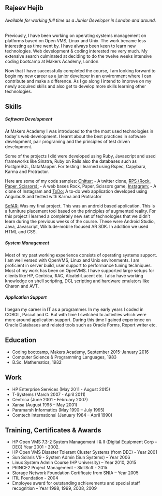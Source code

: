 ## Rajeev Hejib

###### Available for working full time as a Junior Developer in London and around.

Previously, I have been working on operating systems management on platforms based on Open VMS, Linux and Unix. The work became less interesting as time went by. I have always been keen to learn new technologies.  Web development & coding interested me very much. My extensive search culminated at deciding to do the twelve weeks intensive coding bootcamp at Makers Academy, London.

Now that I have successfully completed the course, I am looking forward to begin my new career as a junior developer in an environment where I can contribute and make a difference.  As I go along I intend to improve on my newly acquired skills and also get to develop more skills learning other technologies.


## Skills

##### Software Development

At Makers Academy I was introduced to the the most used technologies in today's web development. I learnt about the best practices in software development, pair programing and the principles of test driven development.

Some of the projects I did were developed using Ruby, Javascript and used frameworks like Sinatra, Ruby on Rails also the databases such as PostgreSQL, DataMapper.  For testing I learned using Rspec, Capybara, Karma and Protractor.

Here are some of my code samples:
 [Chitter:](https://github.com/RajeevHejib/chitter-challenge) - A twitter clone, [RPS (Rock, Paper, Scissors):](https://github.com/RajeevHejib/rps-challenge) - A web bases Rock, Paper, Scissors game,  [Instagram:](https://github.com/RajeevHejib/instagram-challenge) - A clone of Instagram and  [ToDo:](https://github.com/RajeevHejib/todo_challenge) A to-do web application developed using AngularJS and tested with Karma and Protractor

[SofAR:](https://github.com/djtango/furniture-app)  Was my final project.  This was an android based application.  This  is a furniture placement tool based on the principles of augmented reality.  For this project I learned a completely new set of technologies that we didn't learn during the previous weeks of the course.  These were Android Studio, Java, Javascript, Wikitude-mobile focused AR SDK.  In addition we used HTML and CSS.

##### System Management

Most of my past working experience consists of operating systems support. I am well versed with OpenVMS, Linux and Unix environments.  I am proficient in server build, user support to performance tuning techniques. Most of my work has been on OpenVMS.  I have supported large setups for clients like HP, Centrica, RAC, Alcatel-Lucent etc. I also have working knowledge on shell scripting, DCL scripting and hardware emulators like Charon and AVT.

##### Application Support

I began my career in IT as a programmer.  In my early years I coded in COBOL, Pascal and C.  But with time I switched to activities which were more around application support.  During this time I gained experience on Oracle Databases and related tools such as Oracle Forms, Report writer etc.


## Education

- Coding bootcamp, Makers Academy, September 2015-January 2016
- Computer Science & Programming Languages, 1983
- B.Sc. Mathematics, 1982

## Work
- HP Enterprise Services (May 2011 - August 2015)
- T-Systems (March 2007 - April 2011)
- Centrica (June 2001 - February 2007)
- Xansa (August 1995 – May 2001)
- Paramarsh Informatics (May 1990 – July 1995)
- Comtech International (January 1984 – April 1990)


## Training, Certificates & Awards
- HP Open VMS 7.3-2 System Management I & II (Digital Equipment Corp – DEC) Year 2001 - 2002.
- HP Open VMS Disaster Tolerant Cluster Systems (from DEC) -  Year 2001
- Sun Solaris V9 - System Admin (Sun Systems) – Year 2006
- Linux System Admin Course (HP University) – Year 2010, 2015
- PRINCE2 Project Management – SkillSoft - 2015
- Storage Network  Foundation Certificate from SNIA – Year 2005
- ITIL Foundation - 2004
- Employee award for outstanding achievements and special staff recognition – Year 1998, 1999, 2008, 2009
